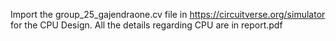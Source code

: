 Import the group_25_gajendraone.cv file in https://circuitverse.org/simulator for the CPU Design.
All the details regarding CPU are in report.pdf
